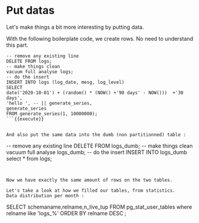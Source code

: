 # Put datas

Let's make things a bit more interesting by putting data.

With the following boilerplate code, we create rows. No need
to understand this part.


```
-- remove any existing line
DELETE FROM logs;
-- make things clean
vacuum full analyse logs;
-- do the insert
INSERT INTO logs (log_date, mesg, log_level)
SELECT 
date('2020-10-01') + (random() * (NOW() +'90 days' - NOW()))  +'30 days',
'hello ', -- || generate_series,
generate_series
FROM generate_series(1, 10000000);
```{{execute}}


And also put the same data into the dumb (non partitionned) table :

```
-- remove any existing line
DELETE FROM logs_dumb;
-- make things clean
vacuum full analyse logs_dumb;
-- do the insert
INSERT INTO logs_dumb
select * from logs;
```{{execute}}


Now we have exactly the same amount of rows on the two tables.

Let's take a look at how we filled our tables, from statistics.
Data distribution per month :

```
SELECT schemaname,relname,n_live_tup
FROM pg_stat_user_tables
where relname like 'logs_%'
ORDER BY relname DESC ;
```{{execute}}